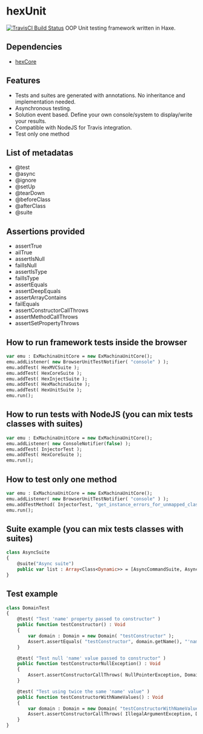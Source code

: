 # hexUnit
[![TravisCI Build Status](https://travis-ci.org/DoclerLabs/hexUnit.svg?branch=master)](https://travis-ci.org/DoclerLabs/hexUnit)
OOP Unit testing framework written in Haxe.


## Dependencies

* [hexCore](https://github.com/DoclerLabs/hexCore)

	
## Features

- Tests and suites are generated with annotations. No inheritance and implementation needed.
- Asynchronous testing.
- Solution event based. Define your own console/system to display/write your results.
- Compatible with NodeJS for Travis integration.
- Test only one method


## List of metadatas
- @test
- @async
- @ignore
- @setUp
- @tearDown
- @beforeClass
- @afterClass
- @suite


## Assertions provided

- assertTrue
- ailTrue
- assertIsNull
- failIsNull
- assertIsType
- failIsType
- assertEquals
- assertDeepEquals
- assertArrayContains
- failEquals
- assertConstructorCallThrows
- assertMethodCallThrows
- assertSetPropertyThrows


## How to run framework tests inside the browser
```haxe
var emu : ExMachinaUnitCore = new ExMachinaUnitCore();
emu.addListener( new BrowserUnitTestNotifier( "console" ) );
emu.addTest( HexMVCSuite );
emu.addTest( HexCoreSuite );
emu.addTest( HexInjectSuite );
emu.addTest( HexMachinaSuite );
emu.addTest( HexUnitSuite );
emu.run();
```


## How to run tests with NodeJS (you can mix tests classes with suites)
```haxe
var emu : ExMachinaUnitCore = new ExMachinaUnitCore();
emu.addListener( new ConsoleNotifier(false) );
emu.addTest( InjectorTest );
emu.addTest( HexCoreSuite );
emu.run();
```


## How to test only one method
```haxe
var emu : ExMachinaUnitCore = new ExMachinaUnitCore();
emu.addListener( new BrowserUnitTestNotifier( "console" ) );
emu.addTestMethod( InjectorTest, "get_instance_errors_for_unmapped_class" );
emu.run();
```


## Suite example (you can mix tests classes with suites)
```haxe
class AsyncSuite
{
	@suite("Async suite")
    public var list : Array<Class<Dynamic>> = [AsyncCommandSuite, AsyncCommandTest];
}
```


## Test example
```haxe
class DomainTest
{
    @test( "Test 'name' property passed to constructor" )
    public function testConstructor() : Void
    {
        var domain : Domain = new Domain( "testConstructor" );
        Assert.assertEquals( "testConstructor", domain.getName(), "'name' property should be the same passed to constructor" );
    }

    @test( "Test null 'name' value passed to constructor" )
    public function testConstructorNullException() : Void
    {
        Assert.assertConstructorCallThrows( NullPointerException, Domain, [], "" );
    }

    @test( "Test using twice the same 'name' value" )
    public function testConstructorWithNameValues() : Void
    {
        var domain : Domain = new Domain( "testConstructorWithNameValues" );
        Assert.assertConstructorCallThrows( IllegalArgumentException, Domain, ["testConstructorWithNameValues"], "" );
    }
}
```